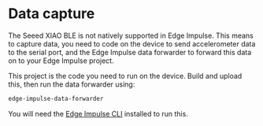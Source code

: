 # Data capture

The Seeed XIAO BLE is not natively supported in Edge Impulse. This means to capture data, you need to code on the device to send accelerometer data to the serial port, and the Edge Impulse data forwarder to forward this data on to your Edge Impulse project.

This project is the code you need to run on the device. Build and upload this, then run the data forwarder using:

```sh
edge-impulse-data-forwarder
```

You will need the [Edge Impulse CLI](https://docs.edgeimpulse.com/docs/cli-installation) installed to run this.
